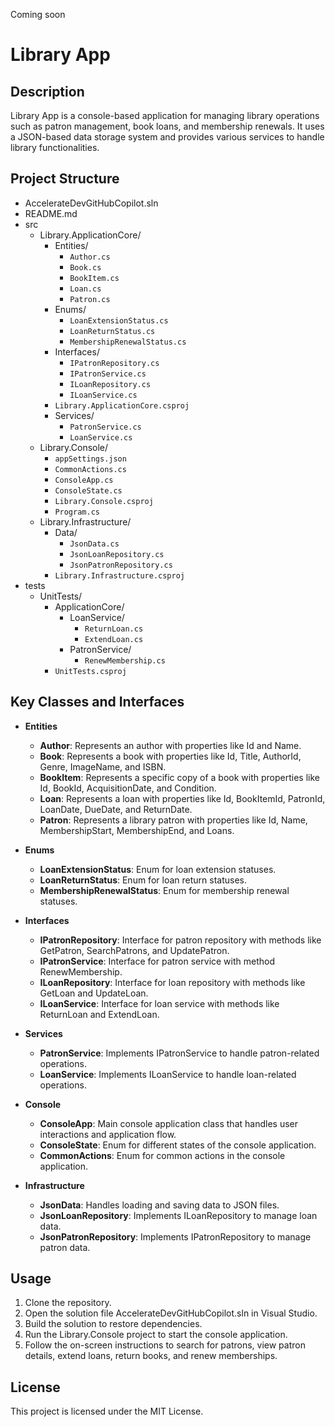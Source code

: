 Coming soon
# Library App

## Description
Library App is a console-based application for managing library operations such as patron management, book loans, and membership renewals. It uses a JSON-based data storage system and provides various services to handle library functionalities.

## Project Structure
- AccelerateDevGitHubCopilot.sln
- README.md
- src
  - Library.ApplicationCore/
    - Entities/
      - `Author.cs`
      - `Book.cs`
      - `BookItem.cs`
      - `Loan.cs`
      - `Patron.cs`
    - Enums/
      - `LoanExtensionStatus.cs`
      - `LoanReturnStatus.cs`
      - `MembershipRenewalStatus.cs`
    - Interfaces/
      - `IPatronRepository.cs`
      - `IPatronService.cs`
      - `ILoanRepository.cs`
      - `ILoanService.cs`
    - `Library.ApplicationCore.csproj`
    - Services/
      - `PatronService.cs`
      - `LoanService.cs`
  - Library.Console/
    - `appSettings.json`
    - `CommonActions.cs`
    - `ConsoleApp.cs`
    - `ConsoleState.cs`
    - `Library.Console.csproj`
    - `Program.cs`
  - Library.Infrastructure/
    - Data/
      - `JsonData.cs`
      - `JsonLoanRepository.cs`
      - `JsonPatronRepository.cs`
    - `Library.Infrastructure.csproj`
- tests
  - UnitTests/
    - ApplicationCore/
      - LoanService/
        - `ReturnLoan.cs`
        - `ExtendLoan.cs`
      - PatronService/
        - `RenewMembership.cs`
    - `UnitTests.csproj`

## Key Classes and Interfaces
- **Entities**
  - **Author**: Represents an author with properties like Id and Name.
  - **Book**: Represents a book with properties like Id, Title, AuthorId, Genre, ImageName, and ISBN.
  - **BookItem**: Represents a specific copy of a book with properties like Id, BookId, AcquisitionDate, and Condition.
  - **Loan**: Represents a loan with properties like Id, BookItemId, PatronId, LoanDate, DueDate, and ReturnDate.
  - **Patron**: Represents a library patron with properties like Id, Name, MembershipStart, MembershipEnd, and Loans.

- **Enums**
  - **LoanExtensionStatus**: Enum for loan extension statuses.
  - **LoanReturnStatus**: Enum for loan return statuses.
  - **MembershipRenewalStatus**: Enum for membership renewal statuses.

- **Interfaces**
  - **IPatronRepository**: Interface for patron repository with methods like GetPatron, SearchPatrons, and UpdatePatron.
  - **IPatronService**: Interface for patron service with method RenewMembership.
  - **ILoanRepository**: Interface for loan repository with methods like GetLoan and UpdateLoan.
  - **ILoanService**: Interface for loan service with methods like ReturnLoan and ExtendLoan.

- **Services**
  - **PatronService**: Implements IPatronService to handle patron-related operations.
  - **LoanService**: Implements ILoanService to handle loan-related operations.

- **Console**
  - **ConsoleApp**: Main console application class that handles user interactions and application flow.
  - **ConsoleState**: Enum for different states of the console application.
  - **CommonActions**: Enum for common actions in the console application.

- **Infrastructure**
  - **JsonData**: Handles loading and saving data to JSON files.
  - **JsonLoanRepository**: Implements ILoanRepository to manage loan data.
  - **JsonPatronRepository**: Implements IPatronRepository to manage patron data.

## Usage
1. Clone the repository.
2. Open the solution file AccelerateDevGitHubCopilot.sln in Visual Studio.
3. Build the solution to restore dependencies.
4. Run the Library.Console project to start the console application.
5. Follow the on-screen instructions to search for patrons, view patron details, extend loans, return books, and renew memberships.

## License
This project is licensed under the MIT License.